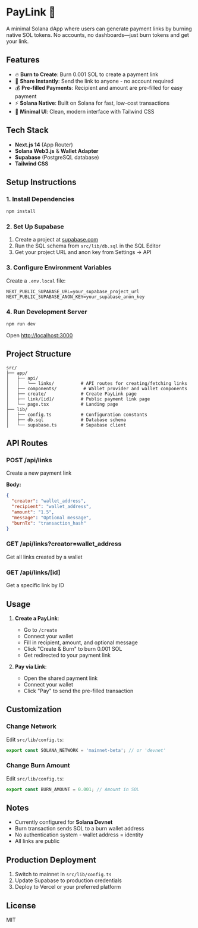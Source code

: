 # PayLink 🧱

A minimal Solana dApp where users can generate payment links by burning native SOL tokens. No accounts, no dashboards—just burn tokens and get your link.

## Features

- 🔥 **Burn to Create**: Burn 0.001 SOL to create a payment link
- 🔗 **Share Instantly**: Send the link to anyone - no account required
- 💰 **Pre-filled Payments**: Recipient and amount are pre-filled for easy payment
- ⚡ **Solana Native**: Built on Solana for fast, low-cost transactions
- 🎨 **Minimal UI**: Clean, modern interface with Tailwind CSS

## Tech Stack

- **Next.js 14** (App Router)
- **Solana Web3.js** & **Wallet Adapter**
- **Supabase** (PostgreSQL database)
- **Tailwind CSS**

## Setup Instructions

### 1. Install Dependencies

```bash
npm install
```

### 2. Set Up Supabase

1. Create a project at [supabase.com](https://supabase.com)
2. Run the SQL schema from `src/lib/db.sql` in the SQL Editor
3. Get your project URL and anon key from Settings → API

### 3. Configure Environment Variables

Create a `.env.local` file:

```env
NEXT_PUBLIC_SUPABASE_URL=your_supabase_project_url
NEXT_PUBLIC_SUPABASE_ANON_KEY=your_supabase_anon_key
```

### 4. Run Development Server

```bash
npm run dev
```

Open [http://localhost:3000](http://localhost:3000)

## Project Structure

```
src/
├── app/
│   ├── api/
│   │   └── links/          # API routes for creating/fetching links
│   ├── components/          # Wallet provider and wallet components
│   ├── create/             # Create PayLink page
│   ├── link/[id]/          # Public payment link page
│   └── page.tsx            # Landing page
├── lib/
│   ├── config.ts           # Configuration constants
│   ├── db.sql              # Database schema
│   └── supabase.ts         # Supabase client
```

## API Routes

### POST /api/links
Create a new payment link

**Body:**
```json
{
  "creator": "wallet_address",
  "recipient": "wallet_address",
  "amount": "1.5",
  "message": "Optional message",
  "burnTx": "transaction_hash"
}
```

### GET /api/links?creator=wallet_address
Get all links created by a wallet

### GET /api/links/[id]
Get a specific link by ID

## Usage

1. **Create a PayLink**:
   - Go to `/create`
   - Connect your wallet
   - Fill in recipient, amount, and optional message
   - Click "Create & Burn" to burn 0.001 SOL
   - Get redirected to your payment link

2. **Pay via Link**:
   - Open the shared payment link
   - Connect your wallet
   - Click "Pay" to send the pre-filled transaction

## Customization

### Change Network
Edit `src/lib/config.ts`:
```typescript
export const SOLANA_NETWORK = 'mainnet-beta'; // or 'devnet'
```

### Change Burn Amount
Edit `src/lib/config.ts`:
```typescript
export const BURN_AMOUNT = 0.001; // Amount in SOL
```

## Notes

- Currently configured for **Solana Devnet**
- Burn transaction sends SOL to a burn wallet address
- No authentication system - wallet address = identity
- All links are public

## Production Deployment

1. Switch to mainnet in `src/lib/config.ts`
2. Update Supabase to production credentials
3. Deploy to Vercel or your preferred platform

## License

MIT
